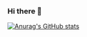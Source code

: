 ### Hi there 👋

[![Anurag's GitHub stats](https://github-readme-stats.vercel.app/api?username=MellKam)](https://github.com/anuraghazra/github-readme-stats)

<!--
**MellKam/MellKam** is a ✨ _special_ ✨ repository because its `README.md` (this file) appears on your GitHub profile.

Here are some ideas to get you started:

- 🔭 I’m currently working on ...
- 🌱 I’m currently learning ...
- 👯 I’m looking to collaborate on ...
- 🤔 I’m looking for help with ...
- 💬 Ask me about ...
- 📫 How to reach me: ...
- 😄 Pronouns: ...
- ⚡ Fun fact: ...
-->

